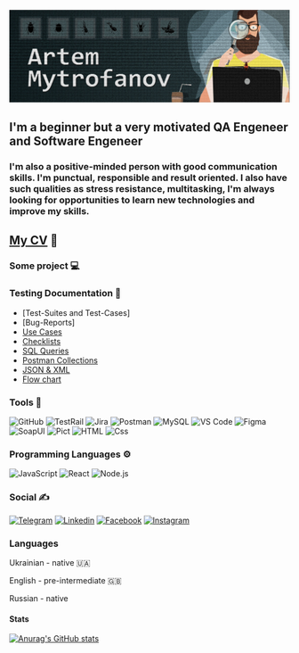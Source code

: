 [![Header](<https://github.com/mitrofin/mitrofin/blob/main/assets/%D0%B0%D0%B2%D0%B0%D1%82%D0%B0%D1%802%20(1).jpg>)](https://github.com/mitrofin)

## I'm a beginner but a very motivated QA Engeneer and Software Engeneer

### I'm also a positive-minded person with good communication skills. I'm punctual, responsible and result oriented. I also have such qualities as stress resistance, multitasking, I'm always looking for opportunities to learn new technologies and improve my skills.

## [**My CV**](https://drive.google.com/file/d/13ayvySlPoL8S1Z1MeCM0Jx0mvprjZNxi/view?usp=sharing&logoColor=004582) :scroll:

### Some project :computer:

### Testing Documentation :book:

- [Test-Suites and Test-Cases]
- [Bug-Reports]
- [Use Cases](https://docs.google.com/document/d/1Lpr0M7IrLo925YISNkvp1Sd7lsYS31SFjqT9CbuMlLg/edit?usp=sharing)
- [Checklists](https://docs.google.com/document/d/1HpXIvFzeKTO1ShT7ElUHmSYqbFsbaTsY2X336T62YfA/edit?usp=sharing)
- [SQL Queries](https://github.com/mitrofin/Testing-documentation/commit/94141c27b70b3632fc40622cdf419946ce39d7f7)
- [Postman Collections](https://github.com/mitrofin/Testing-documentation/commit/284f56059cc7b0cc471319603268a5abf5ad032c)
- [JSON & XML](https://github.com/mitrofin/Testing-documentation/commit/a372ee1c8ded8669b852cb92ba7e15c78dbdd9ac)
- [Flow chart](https://github.com/mitrofin/Testing-documentation/commit/d20fc66a715bb2fe404bb20e7ae935141afaa4ab)

### Tools :toolbox:

![GitHub](https://img.shields.io/badge/-GitHub-black?style=for-the-badge&logo=github)
![TestRail](https://img.shields.io/badge/-TestRail-black?style=for-the-badge&logo=TestRail)
![Jira](https://img.shields.io/badge/-jira-black?style=for-the-badge&logo=jira&logoColor=097CDB)
![Postman](https://img.shields.io/badge/-postman-black?style=for-the-badge&logo=postman)
![MySQL](https://img.shields.io/badge/-MySQL-black?style=for-the-badge&logo=MySQL)
![VS Code](https://img.shields.io/badge/-VSCode-black?style=for-the-badge&logo=VisualStudioCode&logoColor=097CDB)
![Figma](https://img.shields.io/badge/-Figma-black?style=for-the-badge&logo=Figma)
![SoapUI](https://img.shields.io/badge/-SoapUI-black?style=for-the-badge&logo=SoapUI)
![Pict](https://img.shields.io/badge/-Pict-black?style=for-the-badge&logo=Pict)
![HTML](https://img.shields.io/badge/-HTML-black?style=for-the-badge&logo=HTML)
![Css](https://img.shields.io/badge/-Css-black?style=for-the-badge&logo=Css)

### Programming Languages :gear:

![JavaScript](https://img.shields.io/badge/-JavaScript-black?style=for-the-badge&logo=JavaScript)
![React](https://img.shields.io/badge/-React-black?style=for-the-badge&logo=React)
![Node.js](https://img.shields.io/badge/-Node.js-black?style=for-the-badge&logo=Node.js)

### Social :writing_hand:

[![Telegram](https://img.shields.io/badge/-Telegram-black?style=for-the-badge&logo=Telegram)](https://t.me/Mitrofin)
[![Linkedin](https://img.shields.io/badge/-Linkedin-black?style=for-the-badge&logo=Linkedin)](https://www.linkedin.com/in/artem-mytrofanov/)
[![Facebook](https://img.shields.io/badge/-facebook-black?style=for-the-badge&logo=Facebook)](https://www.facebook.com/MytrofanovArtem)
[![Instagram](https://img.shields.io/badge/-Instagram-black?style=for-the-badge&logo=instagram)](https://www.instagram.com/artemmytrofanov/)

### Languages

Ukrainian - native :ukraine:

English - pre-intermediate :uk:

Russian - native

#### Stats

[![Anurag's GitHub stats](https://github-readme-stats.vercel.app/api?username=mitrofin&show_icons=true&theme=tokyonight&hide=contribs)](https://github.com/anuraghazra/github-readme-stats)

